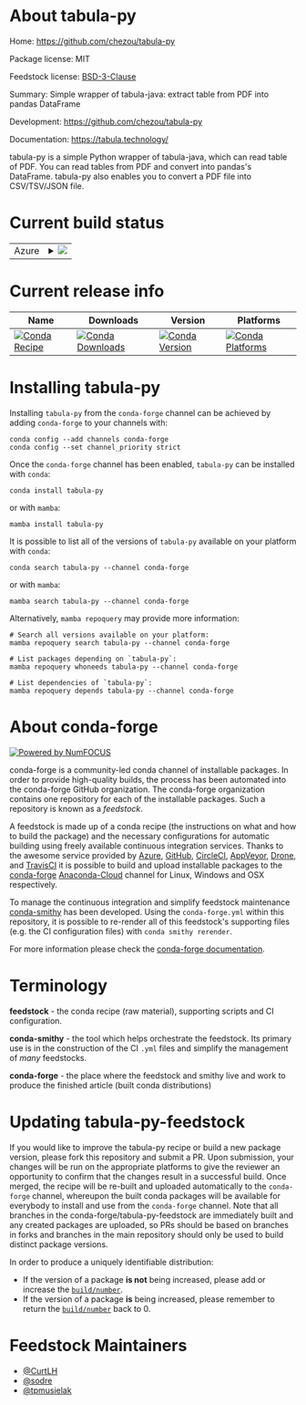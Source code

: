 About tabula-py
===============

Home: https://github.com/chezou/tabula-py

Package license: MIT

Feedstock license: [BSD-3-Clause](https://github.com/conda-forge/tabula-py-feedstock/blob/main/LICENSE.txt)

Summary: Simple wrapper of tabula-java: extract table from PDF into pandas DataFrame

Development: https://github.com/chezou/tabula-py

Documentation: https://tabula.technology/

tabula-py is a simple Python wrapper of tabula-java, which can read
table of PDF. You can read tables from PDF and convert into pandas's
DataFrame. tabula-py also enables you to convert a PDF file into
CSV/TSV/JSON file.


Current build status
====================


<table>
    
  <tr>
    <td>Azure</td>
    <td>
      <details>
        <summary>
          <a href="https://dev.azure.com/conda-forge/feedstock-builds/_build/latest?definitionId=1988&branchName=main">
            <img src="https://dev.azure.com/conda-forge/feedstock-builds/_apis/build/status/tabula-py-feedstock?branchName=main">
          </a>
        </summary>
        <table>
          <thead><tr><th>Variant</th><th>Status</th></tr></thead>
          <tbody><tr>
              <td>linux_64_python3.10.____cpython</td>
              <td>
                <a href="https://dev.azure.com/conda-forge/feedstock-builds/_build/latest?definitionId=1988&branchName=main">
                  <img src="https://dev.azure.com/conda-forge/feedstock-builds/_apis/build/status/tabula-py-feedstock?branchName=main&jobName=linux&configuration=linux_64_python3.10.____cpython" alt="variant">
                </a>
              </td>
            </tr><tr>
              <td>linux_64_python3.7.____cpython</td>
              <td>
                <a href="https://dev.azure.com/conda-forge/feedstock-builds/_build/latest?definitionId=1988&branchName=main">
                  <img src="https://dev.azure.com/conda-forge/feedstock-builds/_apis/build/status/tabula-py-feedstock?branchName=main&jobName=linux&configuration=linux_64_python3.7.____cpython" alt="variant">
                </a>
              </td>
            </tr><tr>
              <td>linux_64_python3.8.____73_pypy</td>
              <td>
                <a href="https://dev.azure.com/conda-forge/feedstock-builds/_build/latest?definitionId=1988&branchName=main">
                  <img src="https://dev.azure.com/conda-forge/feedstock-builds/_apis/build/status/tabula-py-feedstock?branchName=main&jobName=linux&configuration=linux_64_python3.8.____73_pypy" alt="variant">
                </a>
              </td>
            </tr><tr>
              <td>linux_64_python3.8.____cpython</td>
              <td>
                <a href="https://dev.azure.com/conda-forge/feedstock-builds/_build/latest?definitionId=1988&branchName=main">
                  <img src="https://dev.azure.com/conda-forge/feedstock-builds/_apis/build/status/tabula-py-feedstock?branchName=main&jobName=linux&configuration=linux_64_python3.8.____cpython" alt="variant">
                </a>
              </td>
            </tr><tr>
              <td>linux_64_python3.9.____73_pypy</td>
              <td>
                <a href="https://dev.azure.com/conda-forge/feedstock-builds/_build/latest?definitionId=1988&branchName=main">
                  <img src="https://dev.azure.com/conda-forge/feedstock-builds/_apis/build/status/tabula-py-feedstock?branchName=main&jobName=linux&configuration=linux_64_python3.9.____73_pypy" alt="variant">
                </a>
              </td>
            </tr><tr>
              <td>linux_64_python3.9.____cpython</td>
              <td>
                <a href="https://dev.azure.com/conda-forge/feedstock-builds/_build/latest?definitionId=1988&branchName=main">
                  <img src="https://dev.azure.com/conda-forge/feedstock-builds/_apis/build/status/tabula-py-feedstock?branchName=main&jobName=linux&configuration=linux_64_python3.9.____cpython" alt="variant">
                </a>
              </td>
            </tr><tr>
              <td>osx_64_python3.10.____cpython</td>
              <td>
                <a href="https://dev.azure.com/conda-forge/feedstock-builds/_build/latest?definitionId=1988&branchName=main">
                  <img src="https://dev.azure.com/conda-forge/feedstock-builds/_apis/build/status/tabula-py-feedstock?branchName=main&jobName=osx&configuration=osx_64_python3.10.____cpython" alt="variant">
                </a>
              </td>
            </tr><tr>
              <td>osx_64_python3.7.____cpython</td>
              <td>
                <a href="https://dev.azure.com/conda-forge/feedstock-builds/_build/latest?definitionId=1988&branchName=main">
                  <img src="https://dev.azure.com/conda-forge/feedstock-builds/_apis/build/status/tabula-py-feedstock?branchName=main&jobName=osx&configuration=osx_64_python3.7.____cpython" alt="variant">
                </a>
              </td>
            </tr><tr>
              <td>osx_64_python3.8.____73_pypy</td>
              <td>
                <a href="https://dev.azure.com/conda-forge/feedstock-builds/_build/latest?definitionId=1988&branchName=main">
                  <img src="https://dev.azure.com/conda-forge/feedstock-builds/_apis/build/status/tabula-py-feedstock?branchName=main&jobName=osx&configuration=osx_64_python3.8.____73_pypy" alt="variant">
                </a>
              </td>
            </tr><tr>
              <td>osx_64_python3.8.____cpython</td>
              <td>
                <a href="https://dev.azure.com/conda-forge/feedstock-builds/_build/latest?definitionId=1988&branchName=main">
                  <img src="https://dev.azure.com/conda-forge/feedstock-builds/_apis/build/status/tabula-py-feedstock?branchName=main&jobName=osx&configuration=osx_64_python3.8.____cpython" alt="variant">
                </a>
              </td>
            </tr><tr>
              <td>osx_64_python3.9.____73_pypy</td>
              <td>
                <a href="https://dev.azure.com/conda-forge/feedstock-builds/_build/latest?definitionId=1988&branchName=main">
                  <img src="https://dev.azure.com/conda-forge/feedstock-builds/_apis/build/status/tabula-py-feedstock?branchName=main&jobName=osx&configuration=osx_64_python3.9.____73_pypy" alt="variant">
                </a>
              </td>
            </tr><tr>
              <td>osx_64_python3.9.____cpython</td>
              <td>
                <a href="https://dev.azure.com/conda-forge/feedstock-builds/_build/latest?definitionId=1988&branchName=main">
                  <img src="https://dev.azure.com/conda-forge/feedstock-builds/_apis/build/status/tabula-py-feedstock?branchName=main&jobName=osx&configuration=osx_64_python3.9.____cpython" alt="variant">
                </a>
              </td>
            </tr><tr>
              <td>win_64_python3.10.____cpython</td>
              <td>
                <a href="https://dev.azure.com/conda-forge/feedstock-builds/_build/latest?definitionId=1988&branchName=main">
                  <img src="https://dev.azure.com/conda-forge/feedstock-builds/_apis/build/status/tabula-py-feedstock?branchName=main&jobName=win&configuration=win_64_python3.10.____cpython" alt="variant">
                </a>
              </td>
            </tr><tr>
              <td>win_64_python3.7.____cpython</td>
              <td>
                <a href="https://dev.azure.com/conda-forge/feedstock-builds/_build/latest?definitionId=1988&branchName=main">
                  <img src="https://dev.azure.com/conda-forge/feedstock-builds/_apis/build/status/tabula-py-feedstock?branchName=main&jobName=win&configuration=win_64_python3.7.____cpython" alt="variant">
                </a>
              </td>
            </tr><tr>
              <td>win_64_python3.8.____73_pypy</td>
              <td>
                <a href="https://dev.azure.com/conda-forge/feedstock-builds/_build/latest?definitionId=1988&branchName=main">
                  <img src="https://dev.azure.com/conda-forge/feedstock-builds/_apis/build/status/tabula-py-feedstock?branchName=main&jobName=win&configuration=win_64_python3.8.____73_pypy" alt="variant">
                </a>
              </td>
            </tr><tr>
              <td>win_64_python3.8.____cpython</td>
              <td>
                <a href="https://dev.azure.com/conda-forge/feedstock-builds/_build/latest?definitionId=1988&branchName=main">
                  <img src="https://dev.azure.com/conda-forge/feedstock-builds/_apis/build/status/tabula-py-feedstock?branchName=main&jobName=win&configuration=win_64_python3.8.____cpython" alt="variant">
                </a>
              </td>
            </tr><tr>
              <td>win_64_python3.9.____73_pypy</td>
              <td>
                <a href="https://dev.azure.com/conda-forge/feedstock-builds/_build/latest?definitionId=1988&branchName=main">
                  <img src="https://dev.azure.com/conda-forge/feedstock-builds/_apis/build/status/tabula-py-feedstock?branchName=main&jobName=win&configuration=win_64_python3.9.____73_pypy" alt="variant">
                </a>
              </td>
            </tr><tr>
              <td>win_64_python3.9.____cpython</td>
              <td>
                <a href="https://dev.azure.com/conda-forge/feedstock-builds/_build/latest?definitionId=1988&branchName=main">
                  <img src="https://dev.azure.com/conda-forge/feedstock-builds/_apis/build/status/tabula-py-feedstock?branchName=main&jobName=win&configuration=win_64_python3.9.____cpython" alt="variant">
                </a>
              </td>
            </tr>
          </tbody>
        </table>
      </details>
    </td>
  </tr>
</table>

Current release info
====================

| Name | Downloads | Version | Platforms |
| --- | --- | --- | --- |
| [![Conda Recipe](https://img.shields.io/badge/recipe-tabula--py-green.svg)](https://anaconda.org/conda-forge/tabula-py) | [![Conda Downloads](https://img.shields.io/conda/dn/conda-forge/tabula-py.svg)](https://anaconda.org/conda-forge/tabula-py) | [![Conda Version](https://img.shields.io/conda/vn/conda-forge/tabula-py.svg)](https://anaconda.org/conda-forge/tabula-py) | [![Conda Platforms](https://img.shields.io/conda/pn/conda-forge/tabula-py.svg)](https://anaconda.org/conda-forge/tabula-py) |

Installing tabula-py
====================

Installing `tabula-py` from the `conda-forge` channel can be achieved by adding `conda-forge` to your channels with:

```
conda config --add channels conda-forge
conda config --set channel_priority strict
```

Once the `conda-forge` channel has been enabled, `tabula-py` can be installed with `conda`:

```
conda install tabula-py
```

or with `mamba`:

```
mamba install tabula-py
```

It is possible to list all of the versions of `tabula-py` available on your platform with `conda`:

```
conda search tabula-py --channel conda-forge
```

or with `mamba`:

```
mamba search tabula-py --channel conda-forge
```

Alternatively, `mamba repoquery` may provide more information:

```
# Search all versions available on your platform:
mamba repoquery search tabula-py --channel conda-forge

# List packages depending on `tabula-py`:
mamba repoquery whoneeds tabula-py --channel conda-forge

# List dependencies of `tabula-py`:
mamba repoquery depends tabula-py --channel conda-forge
```


About conda-forge
=================

[![Powered by
NumFOCUS](https://img.shields.io/badge/powered%20by-NumFOCUS-orange.svg?style=flat&colorA=E1523D&colorB=007D8A)](https://numfocus.org)

conda-forge is a community-led conda channel of installable packages.
In order to provide high-quality builds, the process has been automated into the
conda-forge GitHub organization. The conda-forge organization contains one repository
for each of the installable packages. Such a repository is known as a *feedstock*.

A feedstock is made up of a conda recipe (the instructions on what and how to build
the package) and the necessary configurations for automatic building using freely
available continuous integration services. Thanks to the awesome service provided by
[Azure](https://azure.microsoft.com/en-us/services/devops/), [GitHub](https://github.com/),
[CircleCI](https://circleci.com/), [AppVeyor](https://www.appveyor.com/),
[Drone](https://cloud.drone.io/welcome), and [TravisCI](https://travis-ci.com/)
it is possible to build and upload installable packages to the
[conda-forge](https://anaconda.org/conda-forge) [Anaconda-Cloud](https://anaconda.org/)
channel for Linux, Windows and OSX respectively.

To manage the continuous integration and simplify feedstock maintenance
[conda-smithy](https://github.com/conda-forge/conda-smithy) has been developed.
Using the ``conda-forge.yml`` within this repository, it is possible to re-render all of
this feedstock's supporting files (e.g. the CI configuration files) with ``conda smithy rerender``.

For more information please check the [conda-forge documentation](https://conda-forge.org/docs/).

Terminology
===========

**feedstock** - the conda recipe (raw material), supporting scripts and CI configuration.

**conda-smithy** - the tool which helps orchestrate the feedstock.
                   Its primary use is in the construction of the CI ``.yml`` files
                   and simplify the management of *many* feedstocks.

**conda-forge** - the place where the feedstock and smithy live and work to
                  produce the finished article (built conda distributions)


Updating tabula-py-feedstock
============================

If you would like to improve the tabula-py recipe or build a new
package version, please fork this repository and submit a PR. Upon submission,
your changes will be run on the appropriate platforms to give the reviewer an
opportunity to confirm that the changes result in a successful build. Once
merged, the recipe will be re-built and uploaded automatically to the
`conda-forge` channel, whereupon the built conda packages will be available for
everybody to install and use from the `conda-forge` channel.
Note that all branches in the conda-forge/tabula-py-feedstock are
immediately built and any created packages are uploaded, so PRs should be based
on branches in forks and branches in the main repository should only be used to
build distinct package versions.

In order to produce a uniquely identifiable distribution:
 * If the version of a package **is not** being increased, please add or increase
   the [``build/number``](https://docs.conda.io/projects/conda-build/en/latest/resources/define-metadata.html#build-number-and-string).
 * If the version of a package **is** being increased, please remember to return
   the [``build/number``](https://docs.conda.io/projects/conda-build/en/latest/resources/define-metadata.html#build-number-and-string)
   back to 0.

Feedstock Maintainers
=====================

* [@CurtLH](https://github.com/CurtLH/)
* [@sodre](https://github.com/sodre/)
* [@tpmusielak](https://github.com/tpmusielak/)

